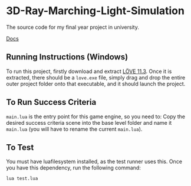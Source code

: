 # 3D-Ray-Marching-Light-Simulation

The source code for my final year project in university.

[Docs](./docs/RayMarcher.md)

## Running Instructions (Windows)

To run this project, firstly download and extract [LÖVE 11.3](https://love2d.org/#download).
Once it is extracted, there should be a `love.exe` file, simply drag and drop the entire outer project folder onto that executable, and it should launch the project.

## To Run Success Criteria

`main.lua` is the entry point for this game engine, so you need to:
Copy the desired success criteria scene into the base level folder and name it `main.lua` (you will have to rename the current `main.lua`).

## To Test

You must have luafilesystem installed, as the test runner uses this.
Once you have this dependency, run the following command:

```properties
lua test.lua
```
